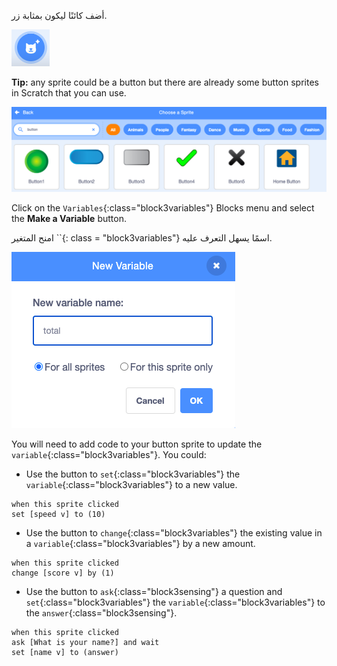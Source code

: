 أضف كائنًا ليكون بمثابة زر.

![](images/add-sprite.png)

**Tip:** any sprite could be a button but there are already some button sprites in Scratch that you can use.

![](images/button-sprites.png)

Click on the `Variables`{:class="block3variables"} Blocks menu and select the **Make a Variable** button.

امنح المتغير ``{: class = "block3variables"} اسمًا يسهل التعرف عليه.

![](images/name-variable.png)

You will need to add code to your button sprite to update the `variable`{:class="block3variables"}. You could:

+ Use the button to `set`{:class="block3variables"} the `variable`{:class="block3variables"} to a new value.

```blocks3
when this sprite clicked
set [speed v] to (10)
```

+ Use the button to `change`{:class="block3variables"} the existing value in a `variable`{:class="block3variables"} by a new amount.

```blocks3
when this sprite clicked
change [score v] by (1)
```

+ Use the button to `ask`{:class="block3sensing"} a question and `set`{:class="block3variables"} the `variable`{:class="block3variables"} to the `answer`{:class="block3sensing"}.

```blocks3
when this sprite clicked
ask [What is your name?] and wait 
set [name v] to (answer)
```
